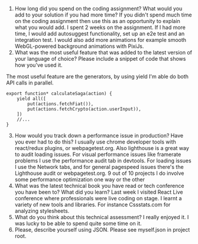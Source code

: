 1. How long did you spend on the coding assignment? What would you add to your solution if you had
more time? If you didn't spend much time on the coding assignment then use this as an opportunity to explain what you would add.
I spent 2 weeks on the assignment. If I had more time, I would add autosuggest functionality, set up an e2e test and an integration test. I would also add more animations for example smooth WebGL-powered background animations with PixiJs.
2. What was the most useful feature that was added to the latest version of your language of choice? Please include a snippet of code that shows how you've used it.

The most useful feature are the generators, by using yield I'm able do both API calls in parallel.
```
export function* calculateSaga(action) {
    yield all([
        put(actions.fetchFiat()),
        put(actions.fetchCrypto(action.userInput)),
    ])
    //...
}
```

3. How would you track down a performance issue in production? Have you ever had to do this?
I usually use chrome developer tools with react/redux plugins, or webpagetest.org. Also lighthouse is a great way to audit loading issues.
For visual performance issues like framerate problems I use the performance audit tab in devtools. For loading issues I use the Network tabs, and for general pagespeed issues there's the Lighthouse audit or webpagetest.org. 9 out of 10 projects I do involve some performance optimization one way or the other
4. What was the latest technical book you have read or tech conference you have been to? What did you learn?
Last week I visited React Live conference where professionals were live coding on stage. I learnt a variety of new tools and libraries. For instance Cssstats.com for analyzing stylesheets.
5. What do you think about this technical assessment?
I really enjoyed it. I was lucky to be able to spend quite some time on it.
6. Please, describe yourself using JSON.
Please see myself.json in project root.